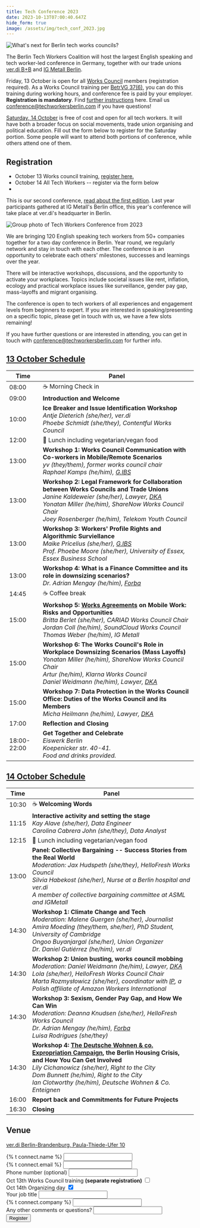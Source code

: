 ```yaml
---
title: Tech Conference 2023
date: 2023-10-13T07:00:40.647Z
hide_form: true
image: /assets/img/tech_conf_2023.jpg
---
```

![What's next for Berlin tech works councils?](/assets/img/2023_works_council_training.png)

The Berlin Tech Workers Coalition will host the largest English speaking and tech worker-led conference in Germany, together with our trade unions [ver.di B+B](https://tech.verdi.de/) and [IG Metall Berlin](https://www.igmetall-berlin.de/english-info/news). 

Friday, 13 October is open for all [Works Council](https://techworkersberlin.com/works-councils) members (registration required). As a Works Council training per [BetrVG 37(6)](https://www.gesetze-im-internet.de/englisch_betrvg/englisch_betrvg.html#p0229), you can do this training during working hours, and conference fee is paid by your employer. **Registration is mandatory**. Find [further instructions](https://techworkersberlin.com/assets/Ausschreibung_Tech_Conference_2023.pdf) here. Email us conference@techworkersberlin.com if you have questions!

[Saturday, 14 October](#14-october-schedule) is free of cost and open for all tech workers. It will have both a broader focus on social movements, trade union organising and political education. Fill out the form below to register for the Saturday portion. Some people will want to attend both portions of conference, while others attend one of them.

## Registration

* October 13 Works council training, [register here.](https://techworkersberlin.com/assets/Ausschreibung_Tech_Conference_2023.pdf)
* October 14 All Tech Workers -- register via the form below
*

This is our second conference, [read about the first edition](https://techworkersberlin.com/events/tech-video-gaming-conference-in-berlin). Last year participants gathered at IG Metall's Berlin office, this year's conference will take place at ver.di's headquarter in Berlin.

![Group photo of Tech Workers Conference from 2023](/assets/img/tech_conf_2023.jpg "2023 Tech Conference")

We are bringing 120 English speaking tech workers from 50+ companies together for a two day conference in Berlin. Year round, we regularly network and stay in touch with each other. The conference is an opportunity to celebrate each others' milestones, successes and learnings over the year. 

There will be interactive workshops, discussions, and the opportunity to activate your workplaces. Topics include societal issues like rent, inflation, ecology and practical workplace issues like surveillance, gender pay gap, mass-layoffs and migrant organising.

The conference is open to tech workers of all experiences and engagement levels from beginners to expert. If you are interested in speaking/presenting on a specific topic, please get in touch with us, we have a few slots remaining!

If you have further questions or are interested in attending, you can get in touch with conference@techworkersberlin.com for further info.

## <a href="#13-october-schedule" id="13-october-schedule">13 October Schedule</a>

| Time        | Panel                                                                                                                                                                                                                                                                                                                              |
| ----------- | ---------------------------------------------------------------------------------------------------------------------------------------------------------------------------------------------------------------------------------------------------------------------------------------------------------------------------------- |
| 08:00       | ☕️ Morning Check in                                                                                                                                                                                                                                                                                                                |
| 09:00       | **Introduction and Welcome**                                                                                                                                                                                                                                                                                                       |
| 10:00       | **Ice Breaker and Issue Identification Workshop** <br /> *Antje Dieterich (she/her), ver.di <br /> Phoebe Schmidt (she/they), Contentful Works Council*                                                                                                                                                                            |
| 12:00       | 🥙 Lunch including vegetarian/vegan food                                                                                                                                                                                                                                                                                           |
| 13:00       | **Workshop 1: Works Council Communication with Co-workers in Mobile/Remote Scenarios** <br /> *yv (they/them), former works council chair <br /> Raphael Kamps (he/him), [G.IBS](https://g-ibs.de/kontakt/)*                                                                                                                       |
| 13:00       | **Workshop 2: Legal Framework for Collaboration between Works Councils and Trade Unions**                               <br /> *Janine Kaldeweier (she/her), Lawyer, [DKA](https://dka-kanzlei.de/home.html) <br /> Yonatan Miller (he/him), ShareNow Works Council Chair <br /> Joey Rosenberger (he/him), Telekom Youth Council* |
| 13:00       | **Workshop 3: Workers' Profile Rights and Algorithmic Surviellance** <br /> *Maike Pricelius (she/her), [G.IBS](https://g-ibs.de/kontakt/) <br /> Prof. Phoebe Moore (she/her), University of Essex, Essex Business School* ﻿                                                                                                      |
| 13:00       | **Workshop 4: What is a Finance Committee and its role in downsizing scenarios?**<br /> *Dr. Adrian Mengay (he/him), [Forba](https://www.forba.de/forba/team.php)*                                                                                                                                                                 |
| 14:45       | ☕️ Coffee break                                                                                                                                                                                                                                                                                                                    |
| 15:00       | **Workshop 5: [Works Agreements](https://en.wikipedia.org/wiki/Works_agreement) on Mobile Work: Risks and Opportunities** <br /> *Britta Berlet (she/her), CARIAD Works Council Chair <br /> Jordan Coll (he/him), SoundCloud Works Council <br /> Thomas Weber (he/him), IG Metall*                                               |
| 15:00       | **Workshop 6: The Works Council's Role in Workplace Downsizing Scenarios (Mass Layoffs)** <br /> *Yonatan Miller (he/him), ShareNow Works Council Chair <br /> Artur (he/him), Klarna Works Council <br /> Daniel Weidmann (he/him), Lawyer, [DKA](https://dka-kanzlei.de/home.html)*                                              |
| 15:00       | **Workshop 7:  Data Protection in the Works Council Office: Duties of the Works Council and its Members** <br /> *Micha Heilmann (he/him), Lawyer, [DKA](https://dka-kanzlei.de/home.html)*                                                                                                                                        |
| 17:00       | **Reflection and Closing**                                                                                                                                                                                                                                                                                                         |
| 18:00-22:00 | **Get Together and Celebrate** <br />*Eiswerk Berlin <br /> Koepenicker str. 40-41.<br /> Food and drinks provided.*                                                                                                                                                                                                               |

## <a href="#14-october-schedule" id="14-october-schedule">14 October Schedule</a>

| Time  | Panel                                                                                                                                                                                                                                                                                                                                                       |
| ----- | ----------------------------------------------------------------------------------------------------------------------------------------------------------------------------------------------------------------------------------------------------------------------------------------------------------------------------------------------------------- |
| 10:30 | ☕️ **Welcoming Words**                                                                                                                                                                                                                                                                                                                                      |
| 11:15 | **Interactive activity and setting the stage** <br /> *Kay Alave (she/her), Data Engineer <br /> Carolina Cabrera John (she/they), Data Analyst*                                                                                                                                                                                                            |
| 12:15 | 🥙 Lunch including vegetarian/vegan food                                                                                                                                                                                                                                                                                                                    |
| 13:00 | **Panel: Collective Bargaining -- Success Stories from the Real World** <br /> *Moderation: Jax Hudspeth (she/they), HelloFresh Works Council <br /> Silvia Habekost (she/her), Nurse at a Berlin hospital and ver.di <br /> A member of collective bargaining committee at ASML and IGMetall*                                                              |
| 14:30 | **Workshop 1: Climate Change and Tech** <br /> *Moderation: Malene Guergen (she/her), Journalist<br /> Amira Moeding (they/them, she/her), PhD Student, University of Cambridge <br />Ongoo Buyanjargal (she/her), Union Organizer <br/> Dr. Daniel Gutiérrez (he/him), ver.di*                                                                             |
| 14:30 | **Workshop 2: Union busting, works council mobbing** <br /> *Moderation: Daniel Weidmann (he/him), Lawyer, [DKA](https://dka-kanzlei.de/home.html) <br /> Lola (she/her), HelloFresh Works Council Chair <br /> Marta Rozmysłowicz (she/her), coordinator with [IP](https://www.ozzip.pl/english-news), a Polish affiliate of Amazon Workers International* |
| 14:30 | **Workshop 3: Sexism, Gender Pay Gap, and How We Can Win** <br /> *Moderation: Deanna Knudsen (she/her), HelloFresh Works Council <br /> Dr. Adrian Mengay (he/him), [Forba](https://www.forba.de/forba/team.php) <br /> Luisa Rodrigues (she/they)*                                                                                  |
| 14:30 | **Workshop 4: [The Deutsche Wohnen & co. Expropriation Campaign](https://dwenteignen.de/en/), the Berlin Housing Crisis, and How You Can Get Involved** <br /> *Lily Cichanowicz (she/her), Right to the City <br /> Dom Bunnett (he/him), Right to the City <br /> Ian Clotworthy (he/him), Deutsche Wohnen & Co. Enteignen*                               |
| 16:00 | **Report back and Commitments for Future Projects**                                                                                                                                                                                                                                                                                                         |
| 16:30 | **Closing**                                                                                                                                                                                                                                                                                                                                                 |

## Venue

[ver.di Berlin-Brandenburg, Paula-Thiede-Ufer 10](https://tech.verdi.de/)

<div class="social-links">
  <form name="tech-conf-23" class="join-form" method="POST" data-netlify="true">
    <div>
      <label for="name">{% t connect.name %}</label>
      <input class="input-text" id="name" type="text" required name="name" />
    </div>
    <div>
      <label for="email">{% t connect.email %}</label>
      <input
        class="input-text"
        id="email"
        type="email"
        required
        name="email"
      />
    </div>
    <div>
      <label for="phone">Phone number (optional)</label>
      <input
        class="input-text"
        id="phone"
        type="tel"
        name="phone"
      />
    </div>

 <div class="flex flex-row ai-ctr"> 
   <label for="WoCoTraining">Oct 13th Works Council training <b>(separate registration)</b></label>  
   <input id="WoCoTraining" type="checkbox" name="WoCoTraining"/> 
</div> 
<div> 
  <label for="OrganizingTraining">Oct 14th Organizing day</label>  
 <input 
 id="OrganizingTraining" 
 type="checkbox" 
 name="OrganizingTraining" 
 checked 
 />  
</div>
<div>
      <label for="job_title">Your job title</label>
      <input class="input-text" id="job_title" type="text" name="job_title" />
    </div>    
<div>
      <label for="company">{% t connect.company %}</label>
      <input class="input-text" id="company" type="text" name="company" />
    </div>
<div>
      <label for="misc">Any other comments or questions?</label>
      <input class="input-text" id="misc" type="textarea" name="misc" />
    </div>
    <div>
      <input class="input-text" id="referrer" type="hidden" name="referrer" />
    </div>
<button class="subscribe-button" type="submit">
  Register
</button>
  </form>
</div>
